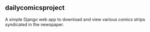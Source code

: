 dailycomicsproject
---

A simple Django web app to download and view various comics strips syndicated in the newspaper.
